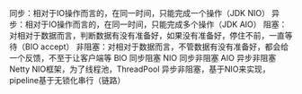 同步：相对于IO操作而言的，在同一时间，只能完成一个操作（JDK NIO）
异步：相对于IO操作而言的，在同一时间，只能完成多个操作（JDK AIO）
阻塞：对相对于数据而言，判断数据有没有准备好，如果没有准备好，停住不前，一直等待（BIO accept）
非阻塞：对相对于数据而言，不管数据有没有准备好，都会给一个反馈，不至于让客户端等
BIO 同步阻塞
NIO 同步非阻塞
AIO 异步非阻塞
Netty NIO框架，为了线程池，ThreadPool
异步非阻塞，基于NIO来实现，pipeline基于无锁化串行（链路）